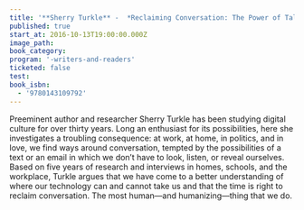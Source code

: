 ```yaml
---
title: '**Sherry Turkle** -  *Reclaiming Conversation: The Power of Talk in a Digital Age*'
published: true
start_at: 2016-10-13T19:00:00.000Z
image_path:
book_category:
program: '-writers-and-readers'
ticketed: false
test:
book_isbn:
  - '9780143109792'
---
```



Preeminent author and researcher Sherry Turkle has been studying digital culture for over thirty years. Long an enthusiast for its possibilities, here she investigates a troubling consequence: at work, at home, in politics, and in love, we find ways around conversation, tempted by the possibilities of a text or an email in which we don’t have to look, listen, or reveal ourselves. Based on five years of research and interviews in homes, schools, and the workplace, Turkle argues that we have come to a better understanding of where our technology can and cannot take us and that the time is right to reclaim conversation. The most human—and humanizing—thing that we do.